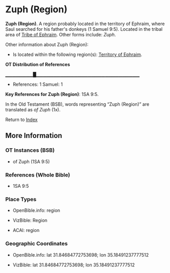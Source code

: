 # Zuph (Region)
**Zuph (Region)**. 
A region probably located in the territory of Ephraim, where Saul searched for his father's donkeys (1 Samuel 9:5). 
Located in the tribal area of [Tribe of Ephraim](../../../groups/md/acai/Ephraim.md). 
Other forms include: 
*Zuph*. 




Other information about Zuph (Region):


* Is located within the following region(s): 
[Territory of Ephraim](TerritoryOfEphraim.md). 


**OT Distribution of References**

▁▁▁▁▁▁▁▁█▁▁▁▁▁▁▁▁▁▁▁▁▁▁▁▁▁▁▁▁▁▁▁▁▁▁▁▁▁▁
* References: 1 Samuel: 1



**Key References for Zuph (Region)**: 
1SA 9:5. 


In the Old Testament (BSB), words representing “Zuph (Region)” are translated as 
*of Zuph* (1x). 




Return to [Index](00-Index.md)

## More Information

### OT Instances (BSB)

* of Zuph (1SA 9:5)



### References (Whole Bible)

* 1SA 9:5


### Place Types

* OpenBible.info: region

* VizBible: Region

* ACAI: region



### Geographic Coordinates

* OpenBible.info: lat 31.84684772753698; lon 35.18491237777512

* VizBible: lat 31.84684772753698; lon 35.18491237777512




